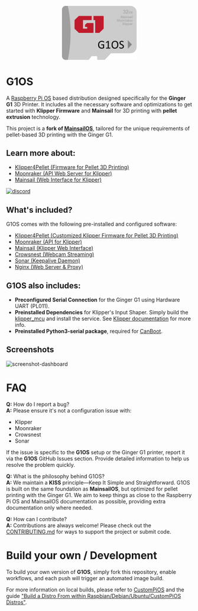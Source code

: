 <p align="center">
<img src=".github/sdcard-logo.png" style="width:40%">
</p>

# G1OS

A [Raspberry Pi OS](https://www.raspberrypi.org/software/) based distribution designed specifically for the **Ginger G1** 3D Printer. It includes all the necessary software and optimizations to get started with **Klipper Firmware** and **Mainsail** for 3D printing with **pellet extrusion** technology.

This project is a **fork of [MainsailOS](https://github.com/mainsail-crew/MainsailOS)**, tailored for the unique requirements of pellet-based 3D printing with the Ginger G1.

## Learn more about:

-   [Klipper4Pellet (Firmware for Pellet 3D Printing)](https://github.com/gingeradditive/klipper4pellet)
-   [Moonraker (API Web Server for Klipper)](https://github.com/Arksine/moonraker)
-   [Mainsail (Web Interface for Klipper)](https://github.com/mainsail-crew/mainsail)

<!-- ## How to install G1OS?

Detailed installation instructions can be found in our [documentation](https://docs-os.mainsail.xyz), with a section dedicated to the **Ginger G1**. We recommend using the [Raspberry Pi Imager](https://docs-os.mainsail.xyz/getting-started/raspberry-pi-os-based) for installation. -->
<!-- 
## Need help?

Join our community on [Discord](https://discord.gg/mainsail) for support. You can also check the FAQ below for common issues. -->

[![discord](https://img.shields.io/discord/758059413700345988?color=%235865F2&label=discord&logo=discord&logoColor=white&style=flat)](https://discord.gg/mainsail)

## What's included?

G1OS comes with the following pre-installed and configured software:

-   [Klipper4Pellet (Customized Klipper Firmware for Pellet 3D Printing)](https://github.com/gingeradditive/klipper4pellet)
-   [Moonraker (API for Klipper)](https://github.com/Arksine/moonraker)
-   [Mainsail (Klipper Web Interface)](https://github.com/mainsail-crew/mainsail)
-   [Crowsnest (Webcam Streaming)](https://github.com/mainsail-crew/crowsnest)
-   [Sonar (Keepalive Daemon)](https://github.com/mainsail-crew/sonar)
-   [Nginx (Web Server & Proxy)](https://nginx.org/en/)

## G1OS also includes:

-   **Preconfigured Serial Connection** for the Ginger G1 using Hardware UART (PL011).
-   **Preinstalled Dependencies** for Klipper's Input Shaper. Simply build the [klipper_mcu](https://www.klipper3d.org/RPi_microcontroller.html) and install the service. See [Klipper documentation](https://www.klipper3d.org/Measuring_Resonances.html) for more info.
-   **Preinstalled Python3-serial package**, required for [CanBoot](https://github.com/Arksine/CanBoot).

## Screenshots

![screenshot-dashboard](https://github.com/mainsail-crew/docs/raw/master/assets/img/screenshot.png)

# FAQ

**Q:** How do I report a bug?  
**A:** Please ensure it's not a configuration issue with:

-   Klipper
-   Moonraker
-   Crowsnest
-   Sonar

If the issue is specific to the **G1OS** setup or the Ginger G1 printer, report it via the **G1OS** GitHub Issues section. Provide detailed information to help us resolve the problem quickly.

**Q:** What is the philosophy behind G1OS?  
**A:** We maintain a **KISS** principle—Keep It Simple and Straightforward. G1OS is built on the same foundation as **MainsailOS**, but optimized for pellet printing with the Ginger G1. We aim to keep things as close to the Raspberry Pi OS and MainsailOS documentation as possible, providing extra documentation only where needed.

**Q:** How can I contribute?  
**A:** Contributions are always welcome! Please check out the [CONTRIBUTING.md](https://github.com/mainsail-crew/MainsailOS/blob/develop/CONTRIBUTING.md) for ways to support the project or submit code.

# Build your own / Development

To build your own version of **G1OS**, simply fork this repository, enable workflows, and each push will trigger an automated image build.

For more information on local builds, please refer to [CustomPiOS](https://github.com/guysoft/CustomPiOS) and the guide ["Build a Distro From within Raspbian/Debian/Ubuntu/CustomPiOS Distros"](https://github.com/guysoft/CustomPiOS#build-a-distro-from-within-raspbian--debian--ubuntu--custompios-distros).
